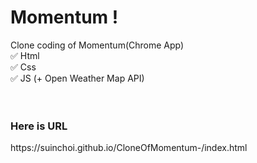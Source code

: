 <h1> Momentum ! </h1>
Clone coding of Momentum(Chrome App) 
<br>
✅ Html
<br>
✅ Css 
<br>
✅ JS (+ Open Weather Map API)
<br>


<br>
<br>
<h3> Here is URL </h3>
https://suinchoi.github.io/CloneOfMomentum-/index.html
